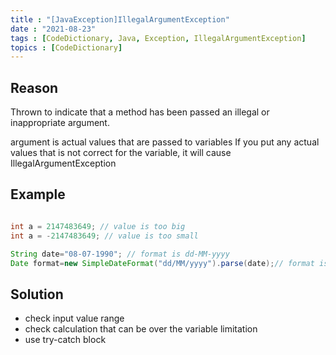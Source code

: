 ```yaml
---
title : "[JavaException]IllegalArgumentException"
date : "2021-08-23"
tags : [CodeDictionary, Java, Exception, IllegalArgumentException]
topics : [CodeDictionary]
---
```


## Reason
Thrown to indicate that a method has been passed an illegal or inappropriate argument.


argument is actual values that are passed to variables
If you put any actual values that is not correct for the variable, it will cause IllegalArgumentException

## Example
```java

int a = 2147483649; // value is too big
int a = -2147483649; // value is too small

String date="08-07-1990"; // format is dd-MM-yyyy
Date format=new SimpleDateFormat("dd/MM/yyyy").parse(date);// format is different

````

## Solution

- check input value range
- check calculation that can be over the variable limitation
- use try-catch block
